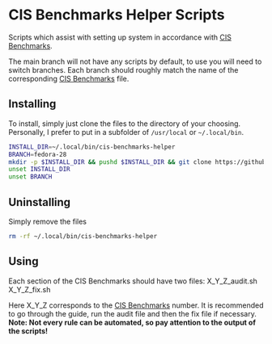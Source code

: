 # CIS Benchmarks Helper Scripts

Scripts which assist with setting up system in accordance with [CIS Benchmarks](https://www.cisecurity.org/cis-benchmarks/).

The main branch will not have any scripts by default, to use you will need to switch branches. Each branch should roughly match the name of the 
corresponding [CIS Benchmarks](https://www.cisecurity.org/cis-benchmarks/) file.

## Installing
To install, simply just clone the files to the directory of your choosing. Personally, I prefer to put in a subfolder of ```/usr/local``` or ```~/.local/bin```.

```bash
INSTALL_DIR=~/.local/bin/cis-benchmarks-helper
BRANCH=fedora-28
mkdir -p $INSTALL_DIR && pushd $INSTALL_DIR && git clone https://github.com/scottsquatch/cis-benchmarks-helper.git && git branch "$BRANCH"
unset INSTALL_DIR
unset BRANCH
```

## Uninstalling
Simply remove the files
```bash
rm -rf ~/.local/bin/cis-benchmarks-helper
```

## Using
Each section of the CIS Benchmarks should have two files:
X_Y_Z_audit.sh
X_Y_Z_fix.sh

Here X_Y_Z corresponds to the [CIS Benchmarks](https://www.cisecurity.org/cis-benchmarks/) number.
It is recommended to go through the guide, run the audit file and then the fix file if necessary.
**Note: Not every rule can be automated, so pay attention to the output of the scripts!**
